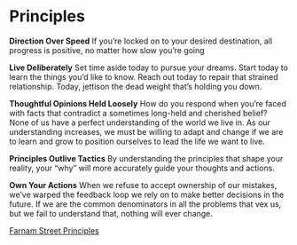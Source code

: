 # Principles

**Direction Over Speed**
If you’re locked on to your desired destination, all progress is positive, no matter how slow you’re going


**Live Deliberately**
Set time aside today to pursue your dreams. Start today to learn the things you’d like to know. Reach out today to repair that strained relationship. Today, jettison the dead weight that’s holding you down.


**Thoughtful Opinions Held Loosely**
How do you respond when you’re faced with facts that contradict a sometimes long-held and cherished belief? None of us have a perfect understanding of the world we live in. As our understanding increases, we must be willing to adapt and change if we are to learn and grow to position ourselves to lead the life we want to live.


**Principles Outlive Tactics**
By understanding the principles that shape your reality, your “why” will more accurately guide your thoughts and actions.


**Own Your Actions**
When we refuse to accept ownership of our mistakes, we’ve warped the feedback loop we rely on to make better decisions in the future. If we are the common denominators in all the problems that vex us, but we fail to understand that, nothing will ever change.

[Farnam Street Principles](https://fs.blog/principles/)